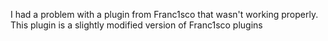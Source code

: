I had a problem with a plugin from Franc1sco that wasn't working properly. This plugin is a slightly modified version of Franc1sco plugins
